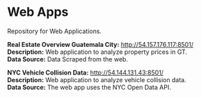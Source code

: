 # Web Apps
Repository for Web Applications.<br/>

<b>Real Estate Overview Guatemala City:</b> http://54.157.176.117:8501/<br/> 
<b>Description:</b> Web application to analyze property prices in GT.<br/>
<b>Data Source:</b> Data Scraped from the web.

<b>NYC Vehicle Collision Data:</b> http://54.144.131.43:8501/<br/> 
<b>Description:</b> Web application to analyze vehicle collision data.<br/>
<b>Data Source:</b> The web app uses the NYC Open Data API.
